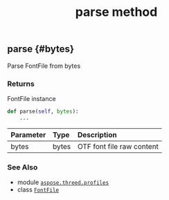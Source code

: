 ﻿---
title: parse method
second_title: Aspose.3D for Python via .NET API References
description: 
type: docs
weight: 50
url: /aspose.threed.profiles/fontfile/parse/
is_root: false
---

## parse {#bytes}

Parse FontFile from bytes


### Returns 


FontFile instance


```python
def parse(self, bytes):
    ...
```


| Parameter | Type | Description |
| :- | :- | :- |
| bytes | bytes | OTF font file raw content |



### See Also
* module [`aspose.threed.profiles`](../../)
* class [`FontFile`](/3d/python-net/aspose.threed.profiles/fontfile)
